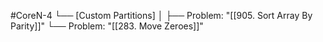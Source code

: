 #CoreN-4
└── [Custom Partitions]
    │
    ├── Problem: "[[905. Sort Array By Parity]]"
    └── Problem: "[[283. Move Zeroes]]"